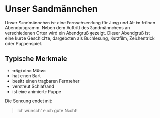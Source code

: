 # Unser Sandmännchen

Unser Sandmännchen ist eine Fernsehsendung für Jung und Alt im frühen
Abendprogramm. Neben dem Auftritt des Sandmännchens an verschiedenen Orten
wird ein Abendgruß gezeigt. Dieser Abendgruß ist eine kurze Geschichte,
dargeboten als Buchlesung, Kurzfilm, Zeichentrick oder Puppenspiel.

## Typische Merkmale
* trägt eine Mütze
* hat einen Bart
* besitz einen tragbaren Fernseher
* verstreut Schlafsand
* ist eine animierte Puppe

Die Sendung endet mit:
> Ich wünsch' euch gute Nacht!
